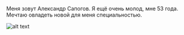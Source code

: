 Меня зовут Александр Сапогов.
Я ещё очень молод, мне 53 года.
Мечтаю овладеть новой для меня специальностью.

![alt text](Я-1.jpg)